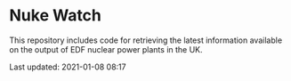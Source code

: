 # Nuke Watch

This repository includes code for retrieving the latest information available on the output of EDF nuclear power plants in the UK.

Last updated: 2021-01-08 08:17